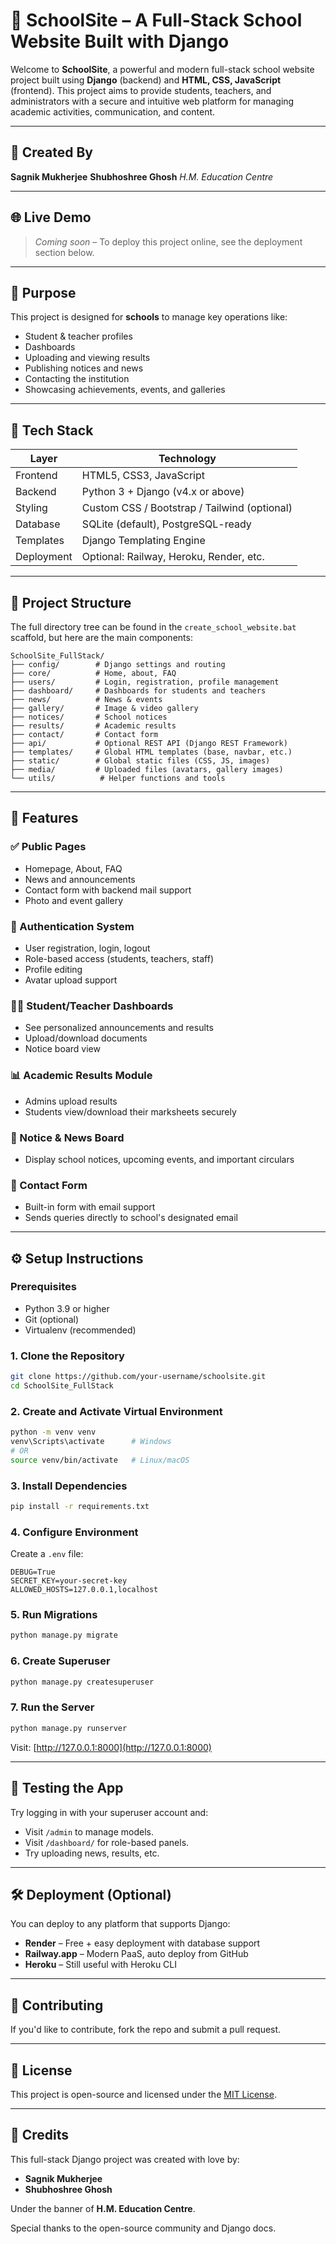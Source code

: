  # 🏫 SchoolSite – A Full-Stack School Website Built with Django

Welcome to **SchoolSite**, a powerful and modern full-stack school website project built using **Django** (backend) and **HTML, CSS, JavaScript** (frontend). This project aims to provide students, teachers, and administrators with a secure and intuitive web platform for managing academic activities, communication, and content.

---

## 👥 Created By

**Sagnik Mukherjee**
**Shubhoshree Ghosh**
*H.M. Education Centre*

---

## 🌐 Live Demo

> *Coming soon* – To deploy this project online, see the deployment section below.

---

## 🎯 Purpose

This project is designed for **schools** to manage key operations like:

* Student & teacher profiles
* Dashboards
* Uploading and viewing results
* Publishing notices and news
* Contacting the institution
* Showcasing achievements, events, and galleries

---

## 🚀 Tech Stack

| Layer      | Technology                                   |
| ---------- | -------------------------------------------- |
| Frontend   | HTML5, CSS3, JavaScript                      |
| Backend    | Python 3 + Django (v4.x or above)            |
| Styling    | Custom CSS / Bootstrap / Tailwind (optional) |
| Database   | SQLite (default), PostgreSQL-ready           |
| Templates  | Django Templating Engine                     |
| Deployment | Optional: Railway, Heroku, Render, etc.      |

---

## 📁 Project Structure

The full directory tree can be found in the `create_school_website.bat` scaffold, but here are the main components:

```
SchoolSite_FullStack/
├── config/        # Django settings and routing
├── core/          # Home, about, FAQ
├── users/         # Login, registration, profile management
├── dashboard/     # Dashboards for students and teachers
├── news/          # News & events
├── gallery/       # Image & video gallery
├── notices/       # School notices
├── results/       # Academic results
├── contact/       # Contact form
├── api/           # Optional REST API (Django REST Framework)
├── templates/     # Global HTML templates (base, navbar, etc.)
├── static/        # Global static files (CSS, JS, images)
├── media/         # Uploaded files (avatars, gallery images)
└── utils/          # Helper functions and tools
```

---

## 🧪 Features

### ✅ Public Pages

* Homepage, About, FAQ
* News and announcements
* Contact form with backend mail support
* Photo and event gallery

### 🔐 Authentication System

* User registration, login, logout
* Role-based access (students, teachers, staff)
* Profile editing
* Avatar upload support

### 🧑‍🏫 Student/Teacher Dashboards

* See personalized announcements and results
* Upload/download documents
* Notice board view

### 📊 Academic Results Module

* Admins upload results
* Students view/download their marksheets securely

### 📢 Notice & News Board

* Display school notices, upcoming events, and important circulars

### 📨 Contact Form

* Built-in form with email support
* Sends queries directly to school's designated email

---

## ⚙️ Setup Instructions

### Prerequisites

* Python 3.9 or higher
* Git (optional)
* Virtualenv (recommended)

### 1. Clone the Repository

```bash
git clone https://github.com/your-username/schoolsite.git
cd SchoolSite_FullStack
```

### 2. Create and Activate Virtual Environment

```bash
python -m venv venv
venv\Scripts\activate      # Windows
# OR
source venv/bin/activate   # Linux/macOS
```

### 3. Install Dependencies

```bash
pip install -r requirements.txt
```

### 4. Configure Environment

Create a `.env` file:

```env
DEBUG=True
SECRET_KEY=your-secret-key
ALLOWED_HOSTS=127.0.0.1,localhost
```

### 5. Run Migrations

```bash
python manage.py migrate
```

### 6. Create Superuser

```bash
python manage.py createsuperuser
```

### 7. Run the Server

```bash
python manage.py runserver
```

Visit: [http://127.0.0.1:8000](http://127.0.0.1:8000)

---

## 🤪 Testing the App

Try logging in with your superuser account and:

* Visit `/admin` to manage models.
* Visit `/dashboard/` for role-based panels.
* Try uploading news, results, etc.

---

## 🛠️ Deployment (Optional)

You can deploy to any platform that supports Django:

* **Render** – Free + easy deployment with database support
* **Railway.app** – Modern PaaS, auto deploy from GitHub
* **Heroku** – Still useful with Heroku CLI

---

## 🤝 Contributing

If you'd like to contribute, fork the repo and submit a pull request.

---

## 📜 License

This project is open-source and licensed under the [MIT License](LICENSE).

---

## 🙏 Credits

This full-stack Django project was created with love by:

* **Sagnik Mukherjee**
* **Shubhoshree Ghosh**

Under the banner of **H.M. Education Centre**.

Special thanks to the open-source community and Django docs.